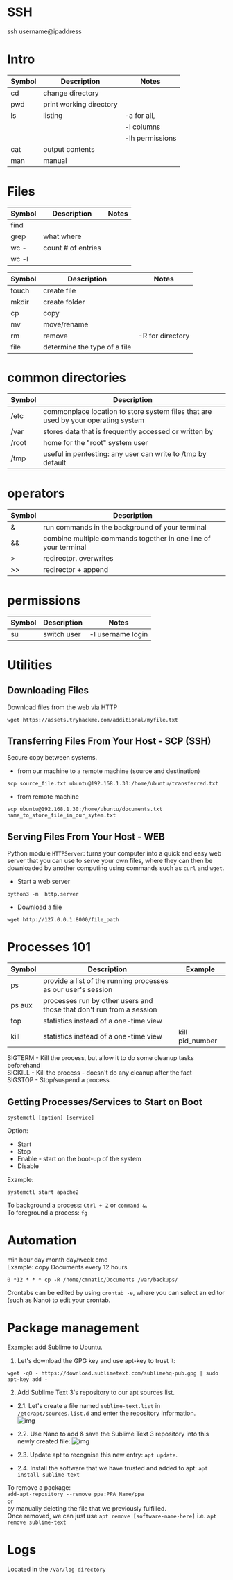 # SSH
ssh username@ipaddress

# Intro
| Symbol      | Description | Notes |
| ----------- | ----------- | ---------- |
| cd      | change directory       |
| pwd      | print working directory       |
| ls      | listing       | -a for all, 
| | | -l columns
| | | -lh permissions
| cat   | output contents        |
| man      | manual        |

# Files
| Symbol      | Description | Notes |
| ----------- | ----------- | ---------- |
| find  | 
| grep | what where  | 
| wc - |count # of entries  | 
| wc -l  | 

| Symbol      | Description | Notes |
| ----------- | ----------- | ---------- |
| touch      | create file       |
| mkdir   | create folder        |
| cp      | copy        |
| mv   | move/rename        |
| rm      | remove        | -R for directory
| file   | determine the type of a file        |

# common directories
| Symbol      | Description |
| ----------- | ----------- |
| /etc      | commonplace location to store system files that are used by your operating system |
| /var   | stores data that is frequently accessed or written by |
| /root      | home for the "root" system user |
| /tmp   | useful in pentesting: any user can write to /tmp by default |

# operators
| Symbol      | Description |
| ----------- | ----------- |
| &      | run commands in the background of your terminal       |
| &&   | combine multiple commands together in one line of your terminal        |
| >      | redirector. overwrites        |
| >>   | redirector + append        |

# permissions
| Symbol      | Description | Notes |
| ----------- | ----------- | ------- |
| su      | switch user | -l username login

# Utilities
## Downloading Files
Download files from the web via HTTP  
```
wget https://assets.tryhackme.com/additional/myfile.txt
```

## Transferring Files From Your Host - SCP (SSH)
Secure copy between systems.  
  
- from our machine to a remote machine (source and destination)  
```
scp source_file.txt ubuntu@192.168.1.30:/home/ubuntu/transferred.txt
```
- from remote machine  
```
scp ubuntu@192.168.1.30:/home/ubuntu/documents.txt name_to_store_file_in_our_sytem.txt
```

## Serving Files From Your Host - WEB
Python module `HTTPServer`: turns your computer into a quick and easy web server that you can use to serve your own files, where they can then be downloaded by another computing using commands such as `curl` and `wget`.
- Start a web server
```
python3 -m  http.server
```
- Download a file
```
wget http://127.0.0.1:8000/file_path
```

# Processes 101
| Symbol      | Description | Example |
| ----------- | ----------- | ------- |
| ps | provide a list of the running processes as our user's session | 
| ps aux | processes run by other users and those that don't run from a session | 
| top | statistics instead of a one-time view | 
| kill | statistics instead of a one-time view | kill pid_number
SIGTERM - Kill the process, but allow it to do some cleanup tasks beforehand  
SIGKILL - Kill the process - doesn't do any cleanup after the fact  
SIGSTOP - Stop/suspend a process  

## Getting Processes/Services to Start on Boot
```
systemctl [option] [service]
```
Option: 
- Start
- Stop
- Enable - start on the boot-up of the system
- Disable  
  
Example:
```
systemctl start apache2
```
To background a process:
`Ctrl + Z` or `command &`.  
To foreground a process: `fg`

# Automation
min hour day month day/week cmd  
Example: copy Documents every 12 hours
```
0 *12 * * * cp -R /home/cmnatic/Documents /var/backups/
```
Crontabs can be edited by using `crontab -e`, where you can select an editor (such as Nano) to edit your crontab.

# Package management
Example: add Sublime to Ubuntu.  
1. Let's download the GPG key and use apt-key to trust it:  
```
wget -qO - https://download.sublimetext.com/sublimehq-pub.gpg | sudo apt-key add -
```
2. Add Sublime Text 3's repository to our apt sources list.  
- 2.1. Let's create a file named `sublime-text.list` in `/etc/apt/sources.list.d` and enter the repository information.  
![img](https://assets.tryhackme.com/additional/linux-fundamentals/part3/sources1.png)

- 2.2. Use Nano to add & save the Sublime Text 3 repository into this newly created file:
![img](https://assets.tryhackme.com/additional/linux-fundamentals/part3/sources2.png)
- 2.3. Update apt to recognise this new entry: `apt update`.
- 2.4. Install the software that we have trusted and added to apt: `apt install sublime-text`  
 
To remove a package:  
`add-apt-repository --remove ppa:PPA_Name/ppa`  
or  
by manually deleting the file that we previously fulfilled.  
Once removed, we can just use `apt remove [software-name-here]` i.e. `apt remove sublime-text`

# Logs
Located in the `/var/log directory`